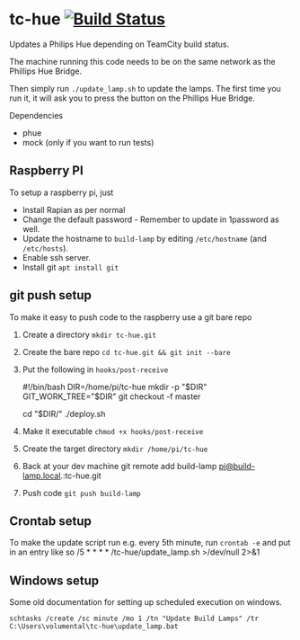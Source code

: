  tc-hue [![Build Status](https://travis-ci.com/Volumental/tc-hue.svg?branch=master)](https://travis-ci.com/Volumental/tc-hue)
========

Updates a Philips Hue depending on TeamCity build status.

The machine running this code needs to be on the same network as the Phillips Hue Bridge.

Then simply run `./update_lamp.sh` to update the lamps. The first time you run it, it will ask you to press the button on the Phillips Hue Bridge.

Dependencies
* phue
* mock (only if you want to run tests)

## Raspberry PI
To setup a raspberry pi, just
* Install Rapian as per normal
* Change the default password - Remember to update in 1password as well.
* Update the hostname to `build-lamp` by editing `/etc/hostname` (and `/etc/hosts`).
* Enable ssh server.
* Install git `apt install git`

## git push setup
To make it easy to push code to the raspberry use a git bare repo

1. Create a directory `mkdir tc-hue.git`
2. Create the bare repo `cd tc-hue.git && git init --bare`
3. Put the following in `hooks/post-receive`

    #!/bin/bash
    DIR=/home/pi/tc-hue
    mkdir -p "$DIR"
    GIT_WORK_TREE="$DIR" git checkout -f master

    cd "$DIR/"
    ./deploy.sh

4. Make it executable `chmod +x hooks/post-receive`
5. Create the target directory `mkdir /home/pi/tc-hue`
5. Back at your dev machine git remote add build-lamp pi@build-lamp.local.:tc-hue.git
6. Push code `git push build-lamp`

## Crontab setup
To make the update script run e.g. every 5th minute, run `crontab -e` and put in an entry like so
/5 * * * * /tc-hue/update_lamp.sh >/dev/null 2>&1

## Windows setup
Some old documentation for setting up scheduled execution on windows.

    schtasks /create /sc minute /mo 1 /tn "Update Build Lamps" /tr C:\Users\volumental\tc-hue\update_lamp.bat 
